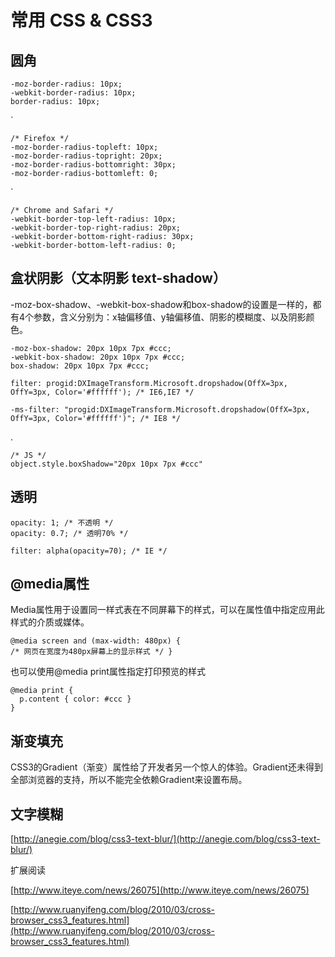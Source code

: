 # 常用 CSS & CSS3

## 圆角

    -moz-border-radius: 10px;  
    -webkit-border-radius: 10px;
    border-radius: 10px;
`

    /* Firefox */
    -moz-border-radius-topleft: 10px;
    -moz-border-radius-topright: 20px;
    -moz-border-radius-bottomright: 30px;
    -moz-border-radius-bottomleft: 0;
    
`

    /* Chrome and Safari */ 
    -webkit-border-top-left-radius: 10px;
    -webkit-border-top-right-radius: 20px; 
    -webkit-border-bottom-right-radius: 30px; 
    -webkit-border-bottom-left-radius: 0;


## 盒状阴影（文本阴影 text-shadow）

-moz-box-shadow、-webkit-box-shadow和box-shadow的设置是一样的，都有4个参数，含义分别为：x轴偏移值、y轴偏移值、阴影的模糊度、以及阴影颜色。

    -moz-box-shadow: 20px 10px 7px #ccc;  
    -webkit-box-shadow: 20px 10px 7px #ccc;  
    box-shadow: 20px 10px 7px #ccc; 
    
    filter: progid:DXImageTransform.Microsoft.dropshadow(OffX=3px, OffY=3px, Color='#ffffff'); /* IE6,IE7 */
    
    -ms-filter: "progid:DXImageTransform.Microsoft.dropshadow(OffX=3px, OffY=3px, Color='#ffffff')"; /* IE8 */
          
    
.

    /* JS */
    object.style.boxShadow="20px 10px 7px #ccc"

## 透明

    opacity: 1; /* 不透明 */  
    opacity: 0.7; /* 透明70% */

    filter: alpha(opacity=70); /* IE */


## @media属性
Media属性用于设置同一样式表在不同屏幕下的样式，可以在属性值中指定应用此样式的介质或媒体。

    @media screen and (max-width: 480px) { 
    /* 网页在宽度为480px屏幕上的显示样式 */ } 
    
也可以使用@media print属性指定打印预览的样式

    @media print { 
      p.content { color: #ccc } 
    }  
    
    
    
## 渐变填充
CSS3的Gradient（渐变）属性给了开发者另一个惊人的体验。Gradient还未得到全部浏览器的支持，所以不能完全依赖Gradient来设置布局。   


## 文字模糊
[http://anegie.com/blog/css3-text-blur/](http://anegie.com/blog/css3-text-blur/)



扩展阅读

[http://www.iteye.com/news/26075](http://www.iteye.com/news/26075) 

[http://www.ruanyifeng.com/blog/2010/03/cross-browser_css3_features.html](http://www.ruanyifeng.com/blog/2010/03/cross-browser_css3_features.html)